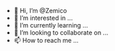 - 👋 Hi, I’m @Zemico
- 👀 I’m interested in ...
- 🌱 I’m currently learning ...
- 💞️ I’m looking to collaborate on ...
- 📫 How to reach me ...

<!---
Zemico/Zemico is a ✨ special ✨ repository because its `README.md` (this file) appears on your GitHub profile.
You can click the Preview link to take a look at your changes.
--->
